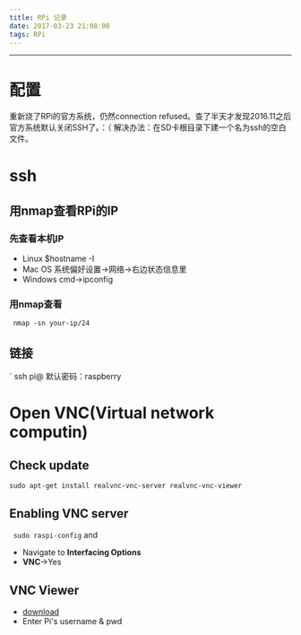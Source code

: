 ```yaml
---
title: RPi 记录
date: 2017-03-23 21:08:00
tags: RPi
---
```

-----------------------------
# 配置
重新烧了RPi的官方系统，仍然connection refused。查了半天才发现2016.11之后官方系统默认关闭SSH了。：（
解决办法：在SD卡根目录下建一个名为ssh的空白文件。

# ssh
## 用nmap查看RPi的IP
### 先查看本机IP
- Linux
$hostname -I
- Mac OS
系统偏好设置->网络->右边状态信息里
- Windows
cmd->ipconfig
### 用nmap查看
` nmap -sn your-ip/24`
## 链接
` ssh pi@<pi-ip>
默认密码：raspberry

# Open VNC(Virtual network computin)
## Check update
``` sudo apt-get update
sudo apt-get install realvnc-vnc-server realvnc-vnc-viewer
```
## Enabling VNC server
` sudo raspi-config`
and 
- Navigate to **Interfacing Options**
- **VNC**->Yes
## VNC Viewer
- [download](https://www.realvnc.com/download/viewer/)
- Enter Pi's username & pwd
